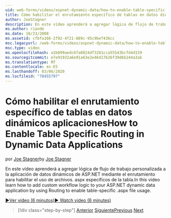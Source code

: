 ```yaml
---
uid: web-forms/videos/aspnet-dynamic-data/how-to-enable-table-specific-routing-in-dynamic-data-applications
title: Cómo habilitar el enrutamiento específico de tablas en datos dinámicos aplicaciones | Microsoft Docs
author: JoeStagner
description: En este vídeo aprenderá a agregar lógica de flujo de trabajo personalizada a la aplicación de datos dinámicos de ASP.NET mediante el enrutamiento para habilitar el uso de archivos. aspx específicos de la tabla.
ms.author: riande
ms.date: 10/23/2008
ms.assetid: cfbfa166-2f92-4f21-889c-95c9bef436cc
msc.legacyurl: /web-forms/videos/aspnet-dynamic-data/how-to-enable-table-specific-routing-in-dynamic-data-applications
msc.type: video
ms.openlocfilehash: a1b099aedc6fa0824df3281cca55543bcfd4d159
ms.sourcegitcommit: e7e91932a6e91a63e2e46417626f39d6b244a3ab
ms.translationtype: MT
ms.contentlocale: es-ES
ms.lasthandoff: 03/06/2020
ms.locfileid: "78455797"
---
```

# <a name="how-to-enable-table-specific-routing-in-dynamic-data-applications"></a><span data-ttu-id="d334b-103">Cómo habilitar el enrutamiento específico de tablas en datos dinámicos aplicaciones</span><span class="sxs-lookup"><span data-stu-id="d334b-103">How to Enable Table Specific Routing in Dynamic Data Applications</span></span>

<span data-ttu-id="d334b-104">por [Joe Stagner](https://github.com/JoeStagner)</span><span class="sxs-lookup"><span data-stu-id="d334b-104">by [Joe Stagner](https://github.com/JoeStagner)</span></span>

<span data-ttu-id="d334b-105">En este vídeo aprenderá a agregar lógica de flujo de trabajo personalizada a la aplicación de datos dinámicos de ASP.NET mediante el enrutamiento para habilitar el uso de archivos. aspx específicos de la tabla.</span><span class="sxs-lookup"><span data-stu-id="d334b-105">In this video learn how to add custom workflow logic to your ASP.NET dynamic data application by using Routing to enable table-specific .aspx file usage.</span></span>

[<span data-ttu-id="d334b-106">&#9654;Ver vídeo (6 minutos)</span><span class="sxs-lookup"><span data-stu-id="d334b-106">&#9654; Watch video (6 minutes)</span></span>](https://channel9.msdn.com/Blogs/ASP-NET-Site-Videos/how-to-enable-table-specific-routing-in-dynamic-data-applications)

> [!div class="step-by-step"]
> <span data-ttu-id="d334b-107">[Anterior](enable-in-line-editing-in-aspnet-dynamic-data-applications.md)
> [Siguiente](how-to-use-attribute-validation-in-aspnet-dynamic-data-applications.md)</span><span class="sxs-lookup"><span data-stu-id="d334b-107">[Previous](enable-in-line-editing-in-aspnet-dynamic-data-applications.md)
[Next](how-to-use-attribute-validation-in-aspnet-dynamic-data-applications.md)</span></span>
